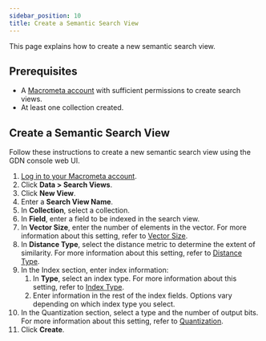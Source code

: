 ```yaml
---
sidebar_position: 10
title: Create a Semantic Search View
---
```


This page explains how to create a new semantic search view.

## Prerequisites

- A [Macrometa account](https://auth-play.macrometa.io/) with sufficient permissions to create search views.
- At least one collection created.

## Create a Semantic Search View

Follow these instructions to create a new semantic search view using the GDN console web UI.

1. [Log in to your Macrometa account](https://auth-play.macrometa.io/).
2. Click **Data > Search Views**.
3. Click **New View**.
4. Enter a **Search View Name**.
5. In **Collection**, select a collection.
6. In **Field**, enter a field to be indexed in the search view.
7. In **Vector Size**, enter the number of elements in the vector. For more information about this setting, refer to [Vector Size](../concepts/vector-size).
8. In **Distance Type**, select the distance metric to determine the extent of similarity. For more information about this setting, refer to [Distance Type](../concepts/distance-type).
9. In the Index section, enter index information:
   1.  In **Type**, select an index type. For more information about this setting, refer to [Index Type](../concepts/index-type).
   2.  Enter information in the rest of the index fields. Options vary depending on which index type you select.
10. In the Quantization section, select a type and the number of output bits. For more information about this setting, refer to [Quantization](../concepts/quantization).
11. Click **Create**.
